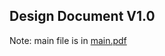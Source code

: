 <h2>Design Document V1.0</h2>

Note: main file is in <a href="https://github.com/gijoncheng/CapstoneProject-OSU-65/blob/master/design_document/main.pdf">main.pdf</a>

